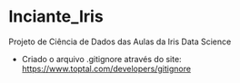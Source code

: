 # Inciante_Iris
Projeto de Ciência de Dados das Aulas da Iris Data Science
- Criado o arquivo .gitignore através do site: https://www.toptal.com/developers/gitignore